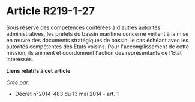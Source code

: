 # Article R219-1-27

Sous réserve des compétences conférées à d'autres autorités administratives, les préfets du bassin maritime concerné veillent
à la mise en œuvre des documents stratégiques de bassin, le cas échéant avec les autorités compétentes des Etats voisins.
Pour l'accomplissement de cette mission, ils animent et coordonnent l'action des représentants de l'Etat intéressés.

**Liens relatifs à cet article**

_Créé par_:

  - Décret n°2014-483 du 13 mai 2014 - art. 1
